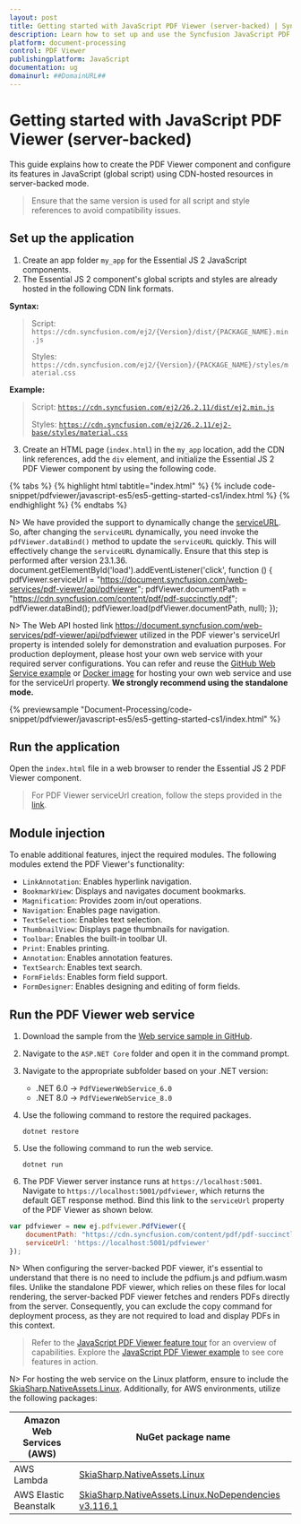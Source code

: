 ```yaml
---
layout: post
title: Getting started with JavaScript PDF Viewer (server-backed) | Syncfusion
description: Learn how to set up and use the Syncfusion JavaScript PDF Viewer in server-backed mode using CDN resources, including module injection and web service configuration.
platform: document-processing
control: PDF Viewer
publishingplatform: JavaScript
documentation: ug
domainurl: ##DomainURL##
---
```


# Getting started with JavaScript PDF Viewer (server-backed)

This guide explains how to create the PDF Viewer component and configure its features in JavaScript (global script) using CDN-hosted resources in server-backed mode.

> Ensure that the same version is used for all script and style references to avoid compatibility issues.

## Set up the application

1. Create an app folder `my_app` for the Essential JS 2 JavaScript components.
2. The Essential JS 2 component's global scripts and styles are already hosted in the following CDN link formats.

**Syntax:**
> Script: `https://cdn.syncfusion.com/ej2/{Version}/dist/{PACKAGE_NAME}.min.js`
>
> Styles: `https://cdn.syncfusion.com/ej2/{Version}/{PACKAGE_NAME}/styles/material.css`

**Example:**
> Script: [`https://cdn.syncfusion.com/ej2/26.2.11/dist/ej2.min.js`](https://cdn.syncfusion.com/ej2/26.2.11/dist/ej2.min.js)
>
> Styles: [`https://cdn.syncfusion.com/ej2/26.2.11/ej2-base/styles/material.css`](https://cdn.syncfusion.com/ej2/26.2.11/ej2-base/styles/material.css)

3. Create an HTML page (`index.html`) in the `my_app` location, add the CDN link references, add the `div` element, and initialize the Essential JS 2 PDF Viewer component by using the following code.

{% tabs %}
{% highlight html tabtitle="index.html" %}
{% include code-snippet/pdfviewer/javascript-es5/es5-getting-started-cs1/index.html %}
{% endhighlight %}
{% endtabs %}

N> We have provided the support to dynamically change the [serviceURL](https://ej2.syncfusion.com/documentation/api/pdfviewer/#serviceurl). So, after changing the `serviceURL` dynamically, you need invoke the `pdfViewer.dataBind()` method to update the `serviceURL` quickly. This will effectively change the `serviceURL` dynamically. Ensure that this step is performed after version 23.1.36.
document.getElementById('load').addEventListener('click', function () {
   pdfViewer.serviceUrl = "https://document.syncfusion.com/web-services/pdf-viewer/api/pdfviewer";
   pdfViewer.documentPath = "https://cdn.syncfusion.com/content/pdf/pdf-succinctly.pdf";
   pdfViewer.dataBind();
   pdfViewer.load(pdfViewer.documentPath, null);
});

N> The Web API hosted link https://document.syncfusion.com/web-services/pdf-viewer/api/pdfviewer utilized in the PDF viewer's serviceUrl property is intended solely for demonstration and evaluation purposes. For production deployment, please host your own web service with your required server configurations. You can refer and reuse the [GitHub Web Service example](https://github.com/SyncfusionExamples/EJ2-PDFViewer-WebServices) or [Docker image](https://hub.docker.com/r/syncfusion/pdfviewer-server) for hosting your own web service and use for the serviceUrl property. **We strongly recommend using the standalone mode.**

{% previewsample "Document-Processing/code-snippet/pdfviewer/javascript-es5/es5-getting-started-cs1/index.html" %}

## Run the application

Open the `index.html` file in a web browser to render the Essential JS 2 PDF Viewer component.

> For PDF Viewer serviceUrl creation, follow the steps provided in the [link](https://help.syncfusion.com/document-processing/pdf/pdf-viewer/javascript-es5/how-to/create-pdfviewer-service).

## Module injection

To enable additional features, inject the required modules. The following modules extend the PDF Viewer's functionality:

* `LinkAnnotation`: Enables hyperlink navigation.
* `BookmarkView`: Displays and navigates document bookmarks.
* `Magnification`: Provides zoom in/out operations.
* `Navigation`: Enables page navigation.
* `TextSelection`: Enables text selection.
* `ThumbnailView`: Displays page thumbnails for navigation.
* `Toolbar`: Enables the built-in toolbar UI.
* `Print`: Enables printing.
* `Annotation`: Enables annotation features.
* `TextSearch`: Enables text search.
* `FormFields`: Enables form field support.
* `FormDesigner`: Enables designing and editing of form fields.

## Run the PDF Viewer web service

1. Download the sample from the [Web service sample in GitHub](https://github.com/SyncfusionExamples/EJ2-PDFViewer-WebServices).
2. Navigate to the `ASP.NET Core` folder and open it in the command prompt.
3. Navigate to the appropriate subfolder based on your .NET version:

   - .NET 6.0 → `PdfViewerWebService_6.0`
   - .NET 8.0 → `PdfViewerWebService_8.0`

4. Use the following command to restore the required packages.

   ```
   dotnet restore
   ```

5. Use the following command to run the web service.

   ```
   dotnet run
   ```

6. The PDF Viewer server instance runs at `https://localhost:5001`. Navigate to `https://localhost:5001/pdfviewer`, which returns the default GET response method. Bind this link to the `serviceUrl` property of the PDF Viewer as shown below.

```javascript
var pdfviewer = new ej.pdfviewer.PdfViewer({
    documentPath: "https://cdn.syncfusion.com/content/pdf/pdf-succinctly.pdf",
    serviceUrl: 'https://localhost:5001/pdfviewer'
});
```

N> When configuring the server-backed PDF viewer, it's essential to understand that there is no need to include the pdfium.js and pdfium.wasm files. Unlike the standalone PDF viewer, which relies on these files for local rendering, the server-backed PDF viewer fetches and renders PDFs directly from the server. Consequently, you can exclude the copy command for deployment process, as they are not required to load and display PDFs in this context.

> Refer to the [JavaScript PDF Viewer feature tour](https://www.syncfusion.com/pdf-viewer-sdk) for an overview of capabilities. Explore the [JavaScript PDF Viewer example](https://document.syncfusion.com/demos/pdf-viewer/javascript-es5/#/tailwind3/pdfviewer/default.html) to see core features in action.

N> For hosting the web service on the Linux platform, ensure to include the [SkiaSharp.NativeAssets.Linux](https://nuget.org/packages/SkiaSharp.NativeAssets.Linux/3.116.1). Additionally, for AWS environments, utilize the following packages:

| **Amazon Web Services (AWS)** |**NuGet package name** |
| --- | --- |
| AWS Lambda|[SkiaSharp.NativeAssets.Linux](https://nuget.org/packages/SkiaSharp.NativeAssets.Linux/3.116.1)|
| AWS Elastic Beanstalk |[SkiaSharp.NativeAssets.Linux.NoDependencies v3.116.1](https://www.nuget.org/packages/SkiaSharp.NativeAssets.Linux.NoDependencies/3.116.1)|
